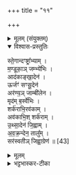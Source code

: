 +++
title = "११"

+++

<details><summary>मूलम् (संयुक्तम्)</summary>

स्ते॒गान्दꣳष्ट्रा᳚भ्याम्म॒ण्डूका॒ञ्जम्भ्ये॑भि॒राद॑काङ्खा॒देनोर्जꣳ॑ सꣳसू॒देनार॑ण्य॒ञ्जाम्बी॑लेन॒ मृद॑म्ब॒र्स्वे॑भि॒श्शर्क॑राभि॒रव॑का॒मव॑काभि॒श्शर्क॑रामुथ्सा॒देन॑ जि॒ह्वाम॑वक्र॒न्देन॒ तालु॒ꣳ॒ सर॑स्वतीञ्जिह्वा॒ग्रेण॑ ॥ [43]  
</details>

<details open><summary>विश्वास-प्रस्तुतिः</summary>

स्ते॒गान्दꣳष्ट्रा᳚भ्याम् ।  
म॒ण्डूका॒ञ् जम्भ्ये॑भिः ।  
आद॑काङ्खा॒देन॑ ।  
ऊर्जꣳ॑ सꣳसू॒देन॑  
अर॑ण्य॒ञ् जाम्बी॑लेन ।  
मृद॑म् ब॒र्स्वे॑भिः ।   
शर्क॑राभि॒रव॑काम् ।  
अव॑काभि॒श् शर्क॑राम् ।  
उ॒थ्सा॒देन॑ जि॒ह्वाम् ।  
अ॒व॒क्र॒न्देन॒ तालु᳚म् ।  
सर॑स्वतीञ् जिह्वा॒ग्रेण॑ ॥ [43]  
</details>

<details><summary>मूलम्</summary>

स्ते॒गान्दꣳष्ट्रा᳚भ्याम् ।  
म॒ण्डूका॒ञ् जम्भ्ये॑भिः ।  
आद॑काङ्खा॒देन॑ ।  
ऊर्जꣳ॑ सꣳसू॒देन॑  
अर॑ण्य॒ञ् जाम्बी॑लेन ।  
मृद॑म् ब॒र्स्वे॑भिः ।   
शर्क॑राभि॒रव॑काम् ।  
अव॑काभि॒श् शर्क॑राम् ।  
उ॒थ्सा॒देन॑ जि॒ह्वाम् ।  
अ॒व॒क्र॒न्देन॒ तालु᳚म् ।  
सर॑स्वतीञ् जिह्वा॒ग्रेण॑ ॥ [43]  
</details>

<details><summary>भट्टभास्कर-टीका</summary>

1समन्त्रकः सब्राह्मणोऽग्निस्समाप्तः । अतः परमश्वमेधकाण्डं वैश्वदेवम् । तत्र हविषा प्रचर्याज्यमवदानं कृत्वा 'स्तेगान्' इत्यादिचतुर्दशभिरनुवाकैः प्रतिमन्त्रं शरीरहोमं जुहोति । अत्र द्वितीयया निर्दिष्टा देवताः स्तेगाद्याः । तृतीयानिर्दिष्टान्यश्वस्याङ्गानि दंष्ट्रादीनि । इमां देवतामनेन अश्वेन यजामीति होमकाल उभयं स्मर्तव्यमिति मन्त्राभिप्रायः । अत्र ब्राह्मणं 'वैश्वदवो वा अश्वः । तं यत्प्राजापत्यं कुर्यात् । समदं दधाति' इति । स्तेगाः क्षुद्रजन्तुविशेषाः गोकर्णकण्टका इति प्रसिद्धाः । महाकण्टका इत्यन्ये । तदधिष्ठातृदेवता गृह्यते । दंष्ट्रे दन्ते उन्नते । मण्डूकाः प्रसिद्धाः । तद्दन्तमूलं जम्भः तत्र भवा जम्भ्या: पार्श्वदन्ताः । यद्वा - स्वार्थिको यत् । आदका भक्षयित्री प्राणाभिमानिनी देवता । पावकादित्वादित्वाभावः । खादः दन्तः येन खाद्यन्ते । करणे घञ्, 'कर्षात्वतः' इत्यन्तोदात्तत्वम् । ऊर्क् रसः । तदभिमानिनी देवता सर्वत्र ग्राह्या । संसूदः सन्ततक्षरणो नासिकादिः । थाथादिना उत्तरपदान्तोदात्तत्वम् । आरण्यं प्रसिद्धम् । जाम्बीलं भक्षिततृणादि यत्र निधीयते आमाशय इति प्रसिद्धम् । मृत् प्रसिद्धा । बर्स्वः दन्तमूलमांसादीनि । शर्कराः तत्सदृशान्यस्थीनि । अवका अवित्री देवता अग्निस्थानाभिमानिनी । पूर्ववदित्वाभावः । शैवालाभिमानिनी वा गृह्यते । अवकाः शैवालसदृशानि मांसानि । अस्थिविशेषा इत्यस्ये । शर्कराः प्रसिद्धाः । उत्सादः उच्चप्रदेशः । जिह्वा प्रसिद्धा । अवक्रन्दः आन्तःकायिकः । तालुः शब्दाभिव्यक्तिस्थानं जिह्वामूलम् । सरस्वतीं जिह्वाग्रेण । गतम् ॥

इति पञ्चमे सप्तमे एकादशोनुवाकः ॥  
</details>
